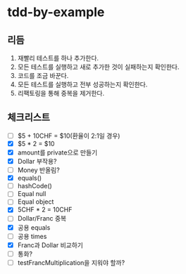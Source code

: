 # tdd-by-example

## 리듬

1. 재빨리 테스트를 하나 추가한다.
2. 모든 테스트를 실행하고 새로 추가한 것이 실패하는지 확인한다.
3. 코드를 조금 바꾼다.
4. 모든 테스트를 실행하고 전부 성공하는지 확인한다.
5. 리팩토링을 통해 중복을 제거한다.


## 체크리스트

- [ ] $5 + 10CHF = $10(환율이 2:1일 경우)
- [x] $5 * 2 = $10
- [x] amount를 private으로 만들기
- [x] Dollar 부작용?
- [ ] Money 반올림?
- [x] equals()
- [ ] hashCode()
- [ ] Equal null
- [ ] Equal object
- [x] 5CHF * 2 = 10CHF
- [ ] Dollar/Franc 중복
- [x] 공용 equals
- [ ] 공용 times
- [x] Franc과 Dollar 비교하기
- [ ] 통화?
- [ ] testFrancMultiplication을 지워야 할까?
